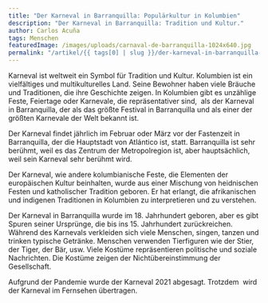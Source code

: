 ```yaml
---
title: "Der Karneval in Barranquilla: Populärkultur in Kolumbien"
description: "Der Karneval in Barranquilla: Tradition und Kultur."
author: Carlos Acuña
tags: Menschen
featuredImage: /images/uploads/carnaval-de-barranquilla-1024x640.jpg
permalink: "/artikel/{{ tags[0] | slug }}/der-karneval-in-barranquilla-popularkultur-in-kolumbien/index.html"
---
```


Karneval ist weltweit ein Symbol für Tradition und Kultur. Kolumbien ist ein vielfältiges und multikulturelles Land. Seine Bewohner haben viele Bräuche und Traditionen, die ihre Geschichte zeigen. In Kolumbien gibt es unzählige Feste, Feiertage oder Karnevale, die repräsentativer sind,  als der Karneval in Barranquilla, der als das größte Festival in Barranquilla und als einer der größten Karnevale der Welt bekannt ist.

Der Karneval findet jährlich im Februar oder März vor der Fastenzeit in Barranquilla, der die Hauptstadt von Atlántico ist, statt. Barranquilla ist sehr berühmt, weil es das Zentrum der Metropolregion ist, aber hauptsächlich, weil sein Karneval sehr berühmt wird.

Der Karneval, wie andere kolumbianische Feste, die Elementen der europäischen Kultur beinhalten, wurde aus einer Mischung von heidnischen Festen und katholischer Tradition geboren. Er hat erlangt, die afrikanischen und indigenen Traditionen in Kolumbien zu interpretieren und zu verstehen.

Der Karneval in Barranquilla wurde im 18. Jahrhundert geboren, aber es gibt Spuren seiner Ursprünge, die bis ins 15. Jahrhundert zurückreichen. Während des Karnevals verkleiden sich viele Menschen, singen, tanzen und trinken typische Getränke. Menschen verwenden Tierfiguren wie der Stier, der Tiger, der Bär, usw. Viele Kostüme repräsentieren politische und soziale Nachrichten. Die Kostüme zeigen der Nichtübereinstimmung der Gesellschaft.

Aufgrund der Pandemie wurde der Karneval 2021 abgesagt. Trotzdem  wird der Karneval im Fernsehen übertragen.
